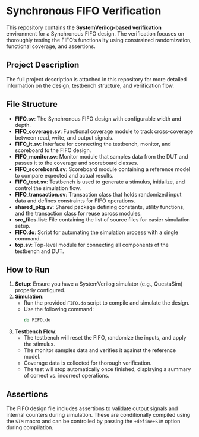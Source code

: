 # Synchronous FIFO Verification

This repository contains the **SystemVerilog-based verification** environment for a Synchronous FIFO design. The verification focuses on thoroughly testing the FIFO’s functionality using constrained randomization, functional coverage, and assertions.

## Project Description
The full project description is attached in this repository for more detailed information on the design, testbench structure, and verification flow.

## File Structure

- **FIFO.sv**: The Synchronous FIFO design with configurable width and depth.
- **FIFO_coverage.sv**: Functional coverage module to track cross-coverage between read, write, and output signals.
- **FIFO_it.sv**: Interface for connecting the testbench, monitor, and scoreboard to the FIFO design.
- **FIFO_monitor.sv**: Monitor module that samples data from the DUT and passes it to the coverage and scoreboard classes.
- **FIFO_scoreboard.sv**: Scoreboard module containing a reference model to compare expected and actual results.
- **FIFO_test.sv**: Testbench is used to generate a stimulus, initialize, and control the simulation flow.
- **FIFO_transaction.sv**: Transaction class that holds randomized input data and defines constraints for FIFO operations.
- **shared_pkg.sv**: Shared package defining constants, utility functions, and the transaction class for reuse across modules.
- **src_files.list**: File containing the list of source files for easier simulation setup.
- **FIFO.do**: Script for automating the simulation process with a single command.
- **top.sv**: Top-level module for connecting all components of the testbench and DUT.

## How to Run

1. **Setup**: Ensure you have a SystemVerilog simulator (e.g., QuestaSim) properly configured.
2. **Simulation**:
   - Run the provided `FIFO.do` script to compile and simulate the design.
   - Use the following command:
     ```bash
     do FIFO.do
     ```
3. **Testbench Flow**: 
   - The testbench will reset the FIFO, randomize the inputs, and apply the stimulus.
   - The monitor samples data and verifies it against the reference model.
   - Coverage data is collected for thorough verification.
   - The test will stop automatically once finished, displaying a summary of correct vs. incorrect operations.

## Assertions

The FIFO design file includes assertions to validate output signals and internal counters during simulation. These are conditionally compiled using the `SIM` macro and can be controlled by passing the `+define+SIM` option during compilation.

